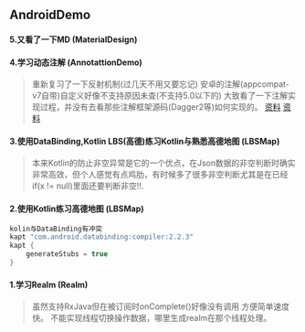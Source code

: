 ## AndroidDemo#### 5.又看了一下MD	(MaterialDesign)#### 4.学习动态注解	(AnnotattionDemo)> 重新复习了一下反射机制(过几天不用又要忘记)> 安卓的注解(appcompat-v7自带)自定义好像不支持原因未查(不支持5.0以下的)> 大致看了一下注解实现过程，并没有去看那些注解框架源码(Dagger2等)如何实现的。> [资料](http://blog.csdn.net/wzgiceman/article/details/53483665)	 [资料](http://www.cnblogs.com/whoislcj/category/845938.html)####  3.使用DataBinding,Kotlin LBS(高德)练习Kotlin与熟悉高德地图	(LBSMap)> 本来Kotlin的防止非空异常是它的一个优点，在Json数据的非空判断时确实非常高效，但个人感觉有点鸡肋，有时候多了很多非空判断尤其是在已经if(x != null)里面还要判断非空!!.####  2.使用Kotlin练习高德地图	(LBSMap)``` javakolin与DataBinding有冲突 kapt "com.android.databinding:compiler:2.2.3"kapt {	generateStubs = true}```#### 1.学习Realm	(Realm)> 虽然支持RxJava但在被订阅时onComplete()好像没有调用> 方便简单速度快。> 不能实现线程切换操作数据，哪里生成realm在那个线程处理。